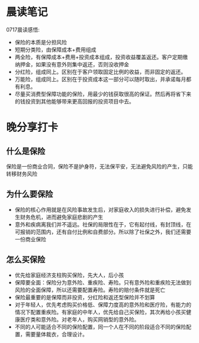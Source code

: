 # 晨读笔记
0717晨读感悟:
- 保险的本质是分担风险
- 短期分类险，由保障成本+费用组成
- 两全险，有保障成本+费用+投资成本组成，投资收益覆盖返还。客户定期缴纳押金，如果没有意外则集中返还，否则没收押金
- 分红险，组成同上。区别在于客户领取固定比例的收益，而非固定的返还。
- 万能险，组成同上。区别在于投资成本这一部分可以随时取出，并承诺每月都有利息。
- 尽量买消费型保障功能的保险，用最少的钱获取很高的保证。然后再将省下来的钱投资到其他能够带来更高回报的投资项目中去。

# 晚分享打卡
## 什么是保险  
保险是一份商业合同，保险不是护身符，无法保平安，无法避免风险的产生，只能转移财务风险

## 为什么要保险  
- 保险的核心作用就是在风险事故发生后，对家庭收入的损失进行补偿，避免发生财务危机，进而避免家庭悲剧的产生  
- 意外和疾病离我们并不遥远。社保的局限性在于，它有起付线，有封顶线，在可报销的范围内，还有自付比例和自费部分。所以除了社保之外，我们还需要一份商业保险  

## 怎么买保险  
- 优先给家庭经济支柱购买保险，先大人，后小孩
- 保障要全面：保险分为意外险、重疾险、寿险。只有意外险和重疾险无法做到风险的全面保障，所以还需要配置寿险。寿险的赔付条件就是死亡
- 保险最重要的是保障而非投资，分红险和返还型保险并不划算
- 对于年轻人，优先考虑购买价格低、保障力度高的意外险和医疗险，有能力的情况下配置重疾险。有家庭的中年人，优先给自己买保险，其次再给小孩买健康医疗类和意外险。对老年人，购买网销型的意外险。
- 不同的人可能适合不同的保险配置，同一个人在不同的阶段适合不同的保险配置，需要量体裁衣，合理设计。


